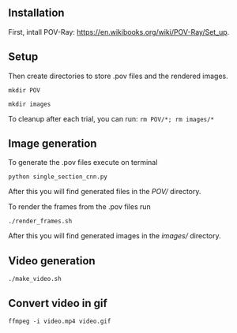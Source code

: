 ## Installation
First, intall POV-Ray: https://en.wikibooks.org/wiki/POV-Ray/Set_up.

## Setup
Then create directories to store .pov files and the rendered images.

`mkdir POV`

`mkdir images`

To cleanup after each trial, you can run:
`
rm POV/*; rm images/*
`
## Image generation
To generate the .pov files execute on terminal

`python single_section_cnn.py`

After this you will find generated files in the _POV/_ directory.

To render the frames from the .pov files run

`./render_frames.sh`

After this you will find generated images in the _images/_ directory.

## Video generation
`./make_video.sh`

## Convert video in gif
`ffmpeg -i video.mp4 video.gif`